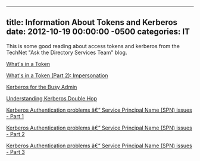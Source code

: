 ﻿---

title:  Information About Tokens and Kerberos
date:   2012-10-19 00:00:00 -0500
categories: IT
---






This is some good reading about access tokens and kerberos from the TechNet "Ask the Directory Services Team" blog.

<a href="http://blogs.technet.com/b/askds/archive/2007/11/02/what-s-in-a-token.aspx">What's in a Token</a>

<a href="http://blogs.technet.com/b/askds/archive/2008/01/11/what-s-in-a-token-part-2-impersonation.aspx">What's in a Token (Part 2): Impersonation</a>

<a href="http://blogs.technet.com/b/askds/archive/2008/03/06/kerberos-for-the-busy-admin.aspx">Kerberos for the Busy Admin</a>

<a href="http://blogs.technet.com/b/askds/archive/2008/06/13/understanding-kerberos-double-hop.aspx">Understanding Kerberos Double Hop</a>

<a href="http://blogs.technet.com/b/askds/archive/2008/05/29/kerberos-authentication-problems-service-principal-name-spn-issues-part-1.aspx">Kerberos Authentication problems â€“ Service Principal Name (SPN) issues - Part 1
</a>

<a href="http://blogs.technet.com/b/askds/archive/2008/06/09/kerberos-authentication-problems-service-principal-name-spn-issues-part-2.aspx">Kerberos Authentication problems â€“ Service Principal Name (SPN) issues - Part 2</a>

<a href="http://blogs.technet.com/b/askds/archive/2008/06/11/kerberos-authentication-problems-service-principal-name-spn-issues-part-3.aspx">Kerberos Authentication problems â€“ Service Principal Name (SPN) issues - Part 3
</a>


